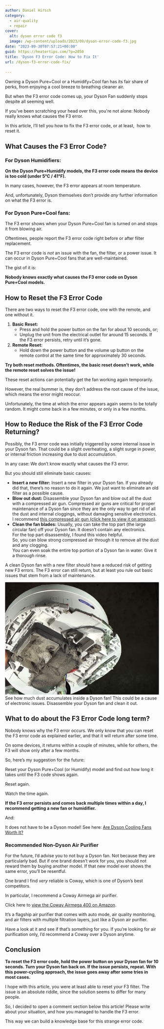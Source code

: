 ```yaml
---
author: Daniel Hirsch
category:
  - air-quality
  - repair
cover:
  alt: dyson error code f3
  image: /wp-content/uploads/2023/09/dyson-error-code-f3.jpg
date: "2023-09-30T07:57:21+00:00"
guid: https://heatertips.com/?p=2050
title: 'Dyson F3 Error Code: How to Fix It'
url: /dyson-f3-error-code-fix/

---
```

Owning a Dyson Pure+Cool or a Humidify+Cool fan has its fair share of perks, from enjoying a cool breeze to breathing cleaner air.

But when the F3 error code comes up, your Dyson Fan suddenly stops despite all seeming well.

If you've been scratching your head over this, you're not alone: Nobody really knows what causes the F3 error.

In this article, I’ll tell you how to fix the F3 error code, or at least,  how to reset it.

## What Causes the F3 Error Code?

### For Dyson Humidifiers:

**On the Dyson Pure+Humidify models, the F3 error code means the device is too cold (under 5°C / 41°F).**

In many cases, however, the F3 error appears at room temperature.

And, unfortunately, Dyson themselves don’t provide _any_ further information on what the F3 error is.

### For Dyson Pure+Cool fans:

The F3 error shows when your Dyson Pure+Cool fan is turned on and stops it from blowing air.

Oftentimes, people report the F3 error code right before or after filter replacement.

The F3 error code is _not_ an issue with the fan, the filter, or a power issue. It can occur in Dyson Pure+Cool fans that are well-maintained.

The gist of it is:

**Nobody knows exactly what causes the F3 error code on Dyson Pure+Cool models.**

## How to Reset the F3 Error Code

There are two ways to reset the F3 error code, one with the remote, and one without it.

1. **Basic Reset:**
   - Press and hold the power button on the fan for about 10 seconds, or;
   - Unplug the unit from the electrical outlet for around 15 seconds. If the F3 error persists, retry until it’s gone.
1. **Remote Reset:**
   - Hold down the power button and the volume up button on the remote control at the same time for approximately 30 seconds.

**Try both reset methods. Oftentimes, the basic reset doesn’t work, while the remote reset solves the issue!**

These reset actions can potentially get the fan working again temporarily.

However, the real bummer is, they don’t address the root cause of the issue, which means the error might reoccur.

Unfortunately, the time at which the error appears again seems to be totally random. It might come back in a few minutes, or only in a few months.

## How to Reduce the Risk of the F3 Error Code Returning?

Possibly, the F3 error code was initially triggered by some internal issue in your Dyson fan. That could be a slight overheating, a slight surge in power, or internal friction increasing due to dust accumulation.

In any case: We don’t know exactly what causes the F3 error.

But you should still eliminate basic causes:

- **Insert a new filter:** Insert a new filter in your Dyson fan. If you already did that, there’s no reason to do it again. We just want to eliminate an old filter as a possible cause.
- **Blow out dust:** Disassemble your Dyson fan and blow out all the dust with a compressed air gun. Compressed air guns are critical for proper maintenance of a Dyson fan since they are the only way to get rid of all the dust and internal cloggings, without damaging sensitive electronics.  
I recommend [this compressed air gun (click here to view it on amazon)](https://www.amazon.com/Compressed-air-dusters-electric-duster-100000RPM-air-Blower-Computer-Compressed/dp/B0BDKT7YHB?crid=2AW7JD60CZ7BO&keywords=compressed+air+gun&qid=1696058942&sprefix=compressed+air+gun%2Caps%2C175&sr=8-3&linkCode=ll1&tag=heatertips-20&linkId=483d28ae01e41e36d6c370567c100f3b&language=en_US&ref_=as_li_ss_tl).
- **Clean the fan blades:** Usually, you can take the top part (the large circular fan) off your Dyson fan. It doesn’t contain any electronics.  
For the top part disassembly, I found this video helpful.  
So, you can blow strong compressed air through it to remove all the dust and any clogging.  
You can even soak the entire top portion of a Dyson fan in water. Give it a thorough rinse.

A clean Dyson fan with a new filter should have a reduced risk of getting new F3 errors. The F3 error can still return, but at least you rule out basic issues that stem from a lack of maintenance.

![dyson hot cool dust in internal components](/wp-content/uploads/2022/12/dyson-hot-cool-heater-dust-internal-components.jpg)See how much dust accumulates inside a Dyson fan! This could be a cause of electronic issues. Disassemble your Dyson fan and clean it out.

## What to do about the F3 Error Code long term?

Nobody knows why the F3 error occurs. We only know that you can reset the F3 error code as explained earlier, and that it will return after some time.

On some devices, it returns within a couple of minutes, while for others, the F3 will show only after a few months.

So, here’s my suggestion for the future:

Reset your Dyson Pure+Cool (or Humidify) model and find out how long it takes until the F3 code shows again.

Reset again.

Watch the time again.

**If the F3 error persists and comes back multiple times within a day, I recommend getting a new fan or humidifier.**

And:

It does not have to be a Dyson model! See here: [Are Dyson Cooling Fans Worth It?](/are-dyson-cooling-fans-worth-it/)

### Recommended Non-Dyson Air Purifier

For the future, I’d advise you to not buy a Dyson fan. Not because they are particularly bad. But if one brand doesn’t work for you, you should not reward them by buying another model. If that new model ever shows the same error, you’ll be resentful.

One brand I find _very_ reliable is Coway, which is one of Dyson’s best competitors.

In particular, I recommend a Coway Airmega air purifier.

Click here to [view the Coway Airmega 400 on Amazon](https://www.amazon.com/Coway-Airmega-Purifier-sq-ft-White/dp/B01C9RIACG?crid=LG42Q8TZ9UEP&keywords=coway%2Bair%2Bpurifiers&qid=1696059838&sprefix=coway%2B%2Caps%2C272&sr=8-2-spons&sp_csd=d2lkZ2V0TmFtZT1zcF9hdGY&th=1&linkCode=ll1&tag=heatertips-20&linkId=9507ea43b0c6ce583dec1ba74c081526&language=en_US&ref_=as_li_ss_tl).

It’s a flagship air purifier that comes with auto mode, air quality monitoring, and air filters with multiple filtration layers, just like a Dyson air purifier.

Have a look at it and see if that’s something for you. If you’re looking for air purification only, I’d recommend a Coway over a Dyson anytime.

## Conclusion

**To reset the F3 error code, hold the power button on your Dyson fan for 10 seconds. Turn your Dyson fan back on. If the issue persists, repeat. With this power-cycling approach, the issue goes away after some tries in most cases.**

I hope with this article, you were at least able to reset your F3 filter. The issue is an absolute riddle, since the solution seems to differ for many people.

So, I decided to open a comment section below this article! Please write about your situation, and how you managed to handle the F3 error.

This way we can build a knowledge base for this strange error code.
